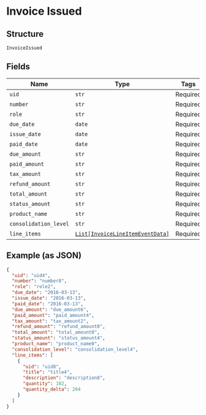 
# Invoice Issued

## Structure

`InvoiceIssued`

## Fields

| Name | Type | Tags | Description |
|  --- | --- | --- | --- |
| `uid` | `str` | Required | - |
| `number` | `str` | Required | - |
| `role` | `str` | Required | - |
| `due_date` | `date` | Required | - |
| `issue_date` | `date` | Required | - |
| `paid_date` | `date` | Required | - |
| `due_amount` | `str` | Required | - |
| `paid_amount` | `str` | Required | - |
| `tax_amount` | `str` | Required | - |
| `refund_amount` | `str` | Required | - |
| `total_amount` | `str` | Required | - |
| `status_amount` | `str` | Required | - |
| `product_name` | `str` | Required | - |
| `consolidation_level` | `str` | Required | - |
| `line_items` | [`List[InvoiceLineItemEventData]`](../../doc/models/invoice-line-item-event-data.md) | Required | - |

## Example (as JSON)

```json
{
  "uid": "uid4",
  "number": "number8",
  "role": "role2",
  "due_date": "2016-03-13",
  "issue_date": "2016-03-13",
  "paid_date": "2016-03-13",
  "due_amount": "due_amount6",
  "paid_amount": "paid_amount4",
  "tax_amount": "tax_amount2",
  "refund_amount": "refund_amount0",
  "total_amount": "total_amount0",
  "status_amount": "status_amount4",
  "product_name": "product_name0",
  "consolidation_level": "consolidation_level4",
  "line_items": [
    {
      "uid": "uid8",
      "title": "title4",
      "description": "description8",
      "quantity": 102,
      "quantity_delta": 204
    }
  ]
}
```

